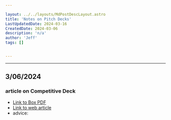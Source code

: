 ```yaml
---

layout: ../../layouts/MdPostDescLayout.astro
title: 'Notes on Pitch Decks'
LastUpdatedDate: 2024-03-16
CreatedDate: 2024-03-06
description: 'n/a'
author: 'Jeff'
tags: []


---
```


***
## 3/06/2024

### article on Competitive Deck
* [Link to Box PDF](https://app.box.com/s/ul6ng9y9l7akzftt9wnk4l619ccb8or9)
* [Link to web article](https://www.storypitchdecks.com/post/how-to-create-a-powerful-pitch-deck-competition-slide-that-will-ace-investor-meetings)
* advice:







